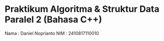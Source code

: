 # Praktikum Algoritma & Struktur Data Paralel 2 (Bahasa C++)
Nama  :  Daniel Noprianto
NIM   :  2410817110010

